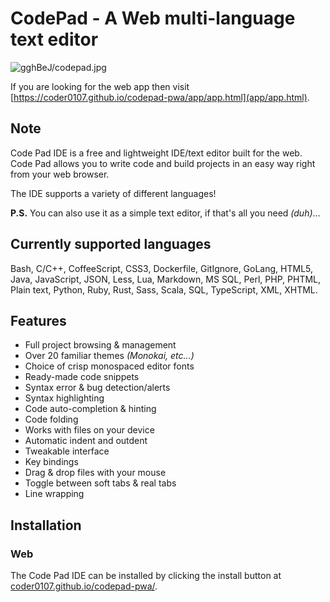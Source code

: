 <link rel="shortcut icon" type="image/x-icon" href="favicon.ico">

# CodePad - A Web multi-language text editor

![gghBeJ/codepad.jpg](https://image.ibb.co/gghBeJ/codepad.jpg)

If you are looking for the web app then visit [https://coder0107.github.io/codepad-pwa/app/app.html](app/app.html).

## Note

Code Pad IDE is a free and lightweight IDE/text editor built for the web. Code Pad allows you to write code and build projects in an easy way right from your web browser.

The IDE supports a variety of different languages!

**P.S.** You can also use it as a simple text editor, if that's all you need _(duh)_...

## Currently supported languages
Bash, C/C++, CoffeeScript, CSS3, Dockerfile, GitIgnore, GoLang, HTML5, Java, JavaScript, JSON, Less, Lua, Markdown, MS SQL, Perl, PHP, PHTML, Plain text, Python, Ruby, Rust, Sass, Scala, SQL, TypeScript, XML, XHTML.

## Features
 - Full project browsing & management
 - Over 20 familiar themes _(Monokai, etc...)_
 - Choice of crisp monospaced editor fonts
 - Ready-made code snippets
 - Syntax error & bug detection/alerts
 - Syntax highlighting
 - Code auto-completion & hinting
 - Code folding
 - Works with files on your device
 - Automatic indent and outdent
 - Tweakable interface
 - Key bindings
 - Drag & drop files with your mouse
 - Toggle between soft tabs & real tabs
 - Line wrapping

## Installation

### Web

The Code Pad IDE can be installed by clicking the install button at [coder0107.github.io/codepad-pwa/](https://coder0107.github.io/codepad-pwa/).
